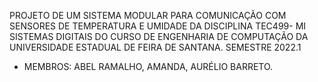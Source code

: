 PROJETO DE UM SISTEMA MODULAR PARA COMUNICAÇÃO COM SENSORES DE TEMPERATURA E UMIDADE DA DISCIPLINA TEC499- MI SISTEMAS DIGITAIS DO CURSO DE ENGENHARIA DE COMPUTAÇÃO 
DA UNIVERSIDADE ESTADUAL DE FEIRA DE SANTANA. SEMESTRE 2022.1
- MEMBROS: ABEL RAMALHO, AMANDA, AURÉLIO BARRETO.
